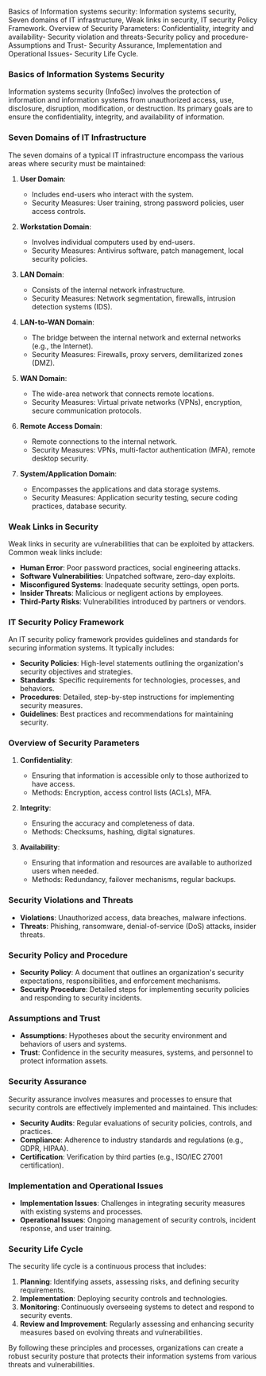 Basics of Information systems security: Information systems security, Seven 
domains of IT infrastructure, Weak links in security, IT security Policy
Framework. Overview of Security Parameters: Confidentiality, integrity and
availability- Security violation and threats-Security policy and procedure-
Assumptions and Trust- Security Assurance, Implementation and Operational
Issues- Security Life Cycle.



### Basics of Information Systems Security

Information systems security (InfoSec) involves the protection of information and information systems from unauthorized access, use, disclosure, disruption, modification, or destruction. Its primary goals are to ensure the confidentiality, integrity, and availability of information.

### Seven Domains of IT Infrastructure

The seven domains of a typical IT infrastructure encompass the various areas where security must be maintained:

1. **User Domain**:
   - Includes end-users who interact with the system.
   - Security Measures: User training, strong password policies, user access controls.

2. **Workstation Domain**:
   - Involves individual computers used by end-users.
   - Security Measures: Antivirus software, patch management, local security policies.

3. **LAN Domain**:
   - Consists of the internal network infrastructure.
   - Security Measures: Network segmentation, firewalls, intrusion detection systems (IDS).

4. **LAN-to-WAN Domain**:
   - The bridge between the internal network and external networks (e.g., the Internet).
   - Security Measures: Firewalls, proxy servers, demilitarized zones (DMZ).

5. **WAN Domain**:
   - The wide-area network that connects remote locations.
   - Security Measures: Virtual private networks (VPNs), encryption, secure communication protocols.

6. **Remote Access Domain**:
   - Remote connections to the internal network.
   - Security Measures: VPNs, multi-factor authentication (MFA), remote desktop security.

7. **System/Application Domain**:
   - Encompasses the applications and data storage systems.
   - Security Measures: Application security testing, secure coding practices, database security.

### Weak Links in Security

Weak links in security are vulnerabilities that can be exploited by attackers. Common weak links include:

- **Human Error**: Poor password practices, social engineering attacks.
- **Software Vulnerabilities**: Unpatched software, zero-day exploits.
- **Misconfigured Systems**: Inadequate security settings, open ports.
- **Insider Threats**: Malicious or negligent actions by employees.
- **Third-Party Risks**: Vulnerabilities introduced by partners or vendors.

### IT Security Policy Framework

An IT security policy framework provides guidelines and standards for securing information systems. It typically includes:

- **Security Policies**: High-level statements outlining the organization's security objectives and strategies.
- **Standards**: Specific requirements for technologies, processes, and behaviors.
- **Procedures**: Detailed, step-by-step instructions for implementing security measures.
- **Guidelines**: Best practices and recommendations for maintaining security.

### Overview of Security Parameters

1. **Confidentiality**:
   - Ensuring that information is accessible only to those authorized to have access.
   - Methods: Encryption, access control lists (ACLs), MFA.

2. **Integrity**:
   - Ensuring the accuracy and completeness of data.
   - Methods: Checksums, hashing, digital signatures.

3. **Availability**:
   - Ensuring that information and resources are available to authorized users when needed.
   - Methods: Redundancy, failover mechanisms, regular backups.

### Security Violations and Threats

- **Violations**: Unauthorized access, data breaches, malware infections.
- **Threats**: Phishing, ransomware, denial-of-service (DoS) attacks, insider threats.

### Security Policy and Procedure

- **Security Policy**: A document that outlines an organization's security expectations, responsibilities, and enforcement mechanisms.
- **Security Procedure**: Detailed steps for implementing security policies and responding to security incidents.

### Assumptions and Trust

- **Assumptions**: Hypotheses about the security environment and behaviors of users and systems.
- **Trust**: Confidence in the security measures, systems, and personnel to protect information assets.

### Security Assurance

Security assurance involves measures and processes to ensure that security controls are effectively implemented and maintained. This includes:

- **Security Audits**: Regular evaluations of security policies, controls, and practices.
- **Compliance**: Adherence to industry standards and regulations (e.g., GDPR, HIPAA).
- **Certification**: Verification by third parties (e.g., ISO/IEC 27001 certification).

### Implementation and Operational Issues

- **Implementation Issues**: Challenges in integrating security measures with existing systems and processes.
- **Operational Issues**: Ongoing management of security controls, incident response, and user training.

### Security Life Cycle

The security life cycle is a continuous process that includes:

1. **Planning**: Identifying assets, assessing risks, and defining security requirements.
2. **Implementation**: Deploying security controls and technologies.
3. **Monitoring**: Continuously overseeing systems to detect and respond to security events.
4. **Review and Improvement**: Regularly assessing and enhancing security measures based on evolving threats and vulnerabilities.

By following these principles and processes, organizations can create a robust security posture that protects their information systems from various threats and vulnerabilities.